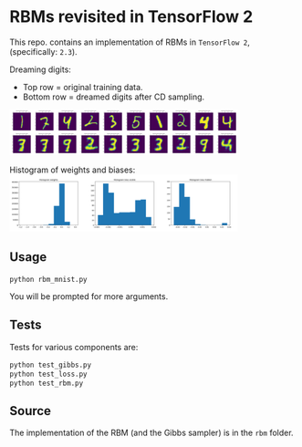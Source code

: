 # RBMs revisited in TensorFlow 2

This repo. contains an implementation of RBMs in `TensorFlow 2`, (specifically: `2.3`).

Dreaming digits:
- Top row = original training data.
- Bottom row = dreamed digits after CD sampling.
<img src="figures_compiled/dreaming.png" alt="drawing" width="400"/>

Histogram of weights and biases:
<img src="figures_compiled/histograms.png" alt="drawing" width="400"/>

## Usage

```
python rbm_mnist.py
```
You will be prompted for more arguments.

## Tests

Tests for various components are:
```
python test_gibbs.py
python test_loss.py
python test_rbm.py
```

## Source

The implementation of the RBM (and the Gibbs sampler) is in the `rbm` folder.
